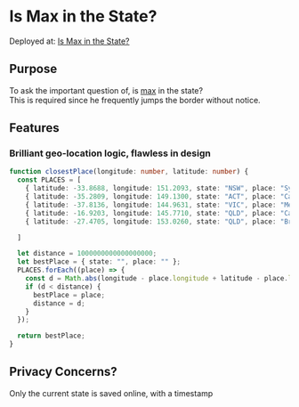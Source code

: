 # Is Max in the State?

Deployed at:
<a href="https://ismaxinthestaate.web.app/"> Is Max in the State? </a>

## Purpose
To ask the important question of, is <a href="https://github.com/maxcaddie">max</a> in the state? 
<br/>
This is required since he frequently jumps the border without notice. 


## Features

### Brilliant geo-location logic, flawless in design
``` typescript
function closestPlace(longitude: number, latitude: number) {
  const PLACES = [
    { latitude: -33.8688, longitude: 151.2093, state: "NSW", place: "Sydney" },
    { latitude: -35.2809, longitude: 149.1300, state: "ACT", place: "Canbera" },
    { latitude: -37.8136, longitude: 144.9631, state: "VIC", place: "Melbourne" },
    { latitude: -16.9203, longitude: 145.7710, state: "QLD", place: "Cairns" },
    { latitude: -27.4705, longitude: 153.0260, state: "QLD", place: "Brisbane" }

  ]

  let distance = 1000000000000000000;
  let bestPlace = { state: "", place: "" };
  PLACES.forEach((place) => {
    const d = Math.abs(longitude - place.longitude + latitude - place.latitude);
    if (d < distance) {
      bestPlace = place;
      distance = d;
    }
  });

  return bestPlace;
}
```

## Privacy Concerns?
Only the current state is saved online, with a timestamp
